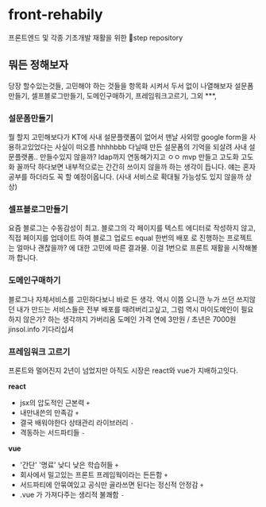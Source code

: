 # front-rehabily
프론트엔드 및 각종 기초개발 재활을 위한 step repository
## 뭐든 정해보자
당장 할수있는것들, 고민해야 하는 것들을 항목화 시켜서 두서 없이 나열해보자
설문폼만들기, 셀프블로그만들기, 도메인구매하기, 프레임워크고르기, 그외 ***,
### 설문폼만들기
뭘 할지 고민해보다가 KT에 사내 설문플랫폼이 없어서 맨날 사외망 google form을 사용하고있었다는 사실이 떠오름
hhhhbbb 다닐때 만든 설문폼의 기억을 되살려 사내 설문플랫폼.. 만들수있지 않을까? ldap까지 연동해가지고 ㅇㅇ
mvp 만들고 고도화 고도화 꼴까닥 하다보면 내부적으로는 간간히 쓰이지 않을까 하는 생각이 듭니다.
얘는 혼자 공부를 하더라도 꼭 할 예정이옵니다. (사내 서비스로 확대될 가능성도 있지 않을까 상상)
### 셀프블로그만들기
요즘 블로그는 수동감성이 최고. 블로그의 각 페이지를 텍스트 에디터로 작성하지 않고, 직접 페이지를 업데이트 하여 블로그 업로드 equal 한번의 배포 로 진행하는 프로젝트는 얼마나 괜찮을까? 에 대한 고민에 따른 결과물.
이걸 1번으로 프론트 재활을 시작해볼까 합니다.
### 도메인구매하기 
블로그나 자체서비스를 고민하다보니 바로 든 생각.
역시 이쯤 오니깐 누가 쓰던 쓰지않던 내가 만드는 서비스들은 전부 배포를 때려버리고싶고, 그럼 역시 마이도메인이 필요하지 않은가? 하는 생각까지 가버리옴
도메인 가격 연에 3만원 / 초년은 7000원 jinsol.info 기다리십셔
### 프레임워크 고르기
프론트와 멀어진지 2년이 넘었지만 아직도 시장은 react와 vue가 지배하고잇다.

**react** 
- jsx의 압도적인 근본력 `+`
- 내만내쓴의 만족감 `+`
- 결국 배워야한다 상태관리 라이브러리 `-`
- 격동하는 서드파티들 `-`

**vue**
- '간단' '명료' 낮디 낮은 학습허들 `+`
- 회사에서 밀고있는 프론트 프레임웍이라는 든든함 `+`
- 서드파티에 안묶여있고 공식만 골라쓰면 된다는 정신적 안정감 `+`
- .vue 가 가져다주는 생리적 불쾌함 `-` 

